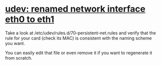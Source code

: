 # [udev: renamed network interface eth0 to eth1](http://lists.debian.org/debian-user/2010/08/msg00058.html)


Take a look at /etc/udev/rules.d/70-persistent-net.rules and verify that
the rule for your card (check its MAC) is consistent with the naming
scheme you want.

You can easily edit that file or even remove it if you want to
regenerate it from scratch.
